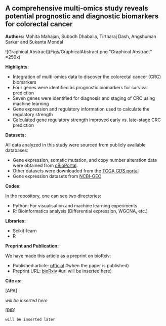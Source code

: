 
## A comprehensive multi-omics study reveals potential prognostic and diagnostic biomarkers for colorectal cancer

**Authors:** Mohita Mahajan, Subodh Dhabalia, Tirtharaj Dash, Angshuman Sarkar and Sukanta Mondal

![Graphical Abstract](Figs/GraphicalAbstract.png "Graphical Abstract" =250x)

**Highlights:**

 - Integration of multi-omics data to discover the colorectal cancer (CRC) biomarkers
 - Four genes were identified as prognostic biomarkers for survival prediction
 - Seven genes were identified for diagnosis and staging of CRC using machine learning
 - Gene expression and regulatory information used to calculate the regulatory strength
 - Calculated gene regulatory strength improved early vs. late-stage CRC prediction

**Datasets:**

All data analyzed in this study were sourced from publicly available databases:

 - Gene expression, somatic mutation, and copy number alteration data were obtained from [cBioPortal](https://www.cbioportal.org/).   
 - Other datasets were downloaded from the [TCGA GDS portal](https://portal.gdc.cancer.gov/) 
 - Gene expression datasets from [NCBI-GEO](https://www.ncbi.nlm.nih.gov/geo/)
 
 **Codes:**

 In the repository, one can see two directories:

  - Python: For visualisation and machine learning experiments
  - R: Bioinformatics analysis (Differential expression, WGCNA, etc.)

**Libraries:**
 - Scikit-learn
 - R
  
**Preprint and Publication:**

We have made this article as a preprint on bioRxiv:

 - Published article: [official]() #when the paper is published)
 - Preprint URL: [bioRxiv]() #url will be inserted here)

**Cite as:**

[APA]

*will be inserted here*

[BIB]

`will be inserted later`

